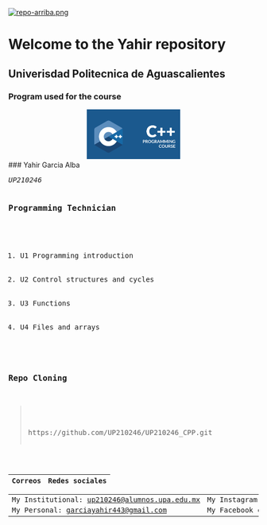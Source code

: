 [![repo-arriba.png](https://i.postimg.cc/WbgK5kG9/repo-arriba.png)](https://postimg.cc/KRcJz4sL)

# Welcome to the Yahir repository
## Univerisdad Politecnica de Aguascalientes 
### Program used for the course
<center>
<img alt="c++" height="100" src="imagenes/c_logo.png"/>
</center>
### Yahir Garcia Alba <pre><em>UP210246</em>

### Programming Technician

<ol>
  <li>U1 Programming introduction</li>
  <li>U2 Control structures and cycles</li>
  <li>U3 Functions</li>
  <li>U4 Files and arrays</li>
</ol>

### Repo Cloning
>  <pre>https://github.com/UP210246/UP210246_CPP.git

|Correos                                       |  Redes sociales                                                         |
|:-------------------------------------------- |:------------------------------------------------------------------------|
|My Institutional: up210246@alumnos.upa.edu.mx | My Instagram click [here](https://www.instagram.com/yahir_alba_/).   |
|My Personal: garciayahir443@gmail.com         | My Facebook click [here](https://www.facebook.com/yahir.garciaalba/).|


